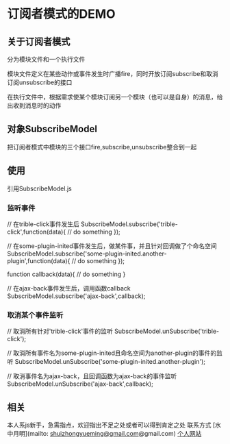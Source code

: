 # 订阅者模式的DEMO

## 关于订阅者模式

分为模块文件和一个执行文件

模块文件定义在某些动作或事件发生时广播fire，同时开放订阅subscribe和取消订阅unsubscribe的接口

在执行文件中，根据需求使某个模块订阅另一个模块（也可以是自身）的消息，给出收到消息时的动作

## 对象SubscribeModel

把订阅者模式中模块的三个接口fire,subscribe,unsubscribe整合到一起


## 使用

引用SubscribeModel.js

### 监听事件

// 在trible-click事件发生后
SubscribeModel.subscribe('trible-click',function(data){
    // do something
});

// 在some-plugin-inited事件发生后，做某件事，并且针对回调做了个命名空间
SubscribeModel.subscribe('some-plugin-inited.another-plugin',function(data){
    // do something
});

function callback(data){
    // do something
}

// 在ajax-back事件发生后，调用函数callback
SubscribeModel.subscribe('ajax-back',callback);

### 取消某个事件监听

// 取消所有针对'trible-click'事件的监听
SubscribeModel.unSubscribe('trible-click');

// 取消所有事件名为some-plugin-inited且命名空间为another-plugin的事件的监听
SubscribeModel.unSubscribe('some-plugin-inited.another-plugin');

// 取消事件名为ajax-back，且回调函数为ajax-back的事件监听
SubscribeModel.unSubscribe('ajax-back',callback);


## 相关

本人系js新手，急需指点，欢迎指出不足之处或者可以得到肯定之处
联系方式 [水中月明](mailto: shuizhongyueming@gmail.com@gmail.com)
[个人网站](http://www.shuizhongyueming.com/)
